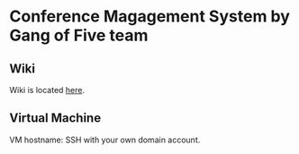 <h1>Conference Magagement System by Gang of Five team</h1>

<h2>Wiki</h2>
Wiki is located <a href="">here</a>.

<h2>Virtual Machine</h2>
VM hostname: 
SSH with your own domain account.